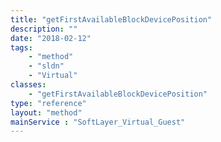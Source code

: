 ```yaml
---
title: "getFirstAvailableBlockDevicePosition"
description: ""
date: "2018-02-12"
tags:
    - "method"
    - "sldn"
    - "Virtual"
classes:
    - "getFirstAvailableBlockDevicePosition"
type: "reference"
layout: "method"
mainService : "SoftLayer_Virtual_Guest"
---
```

